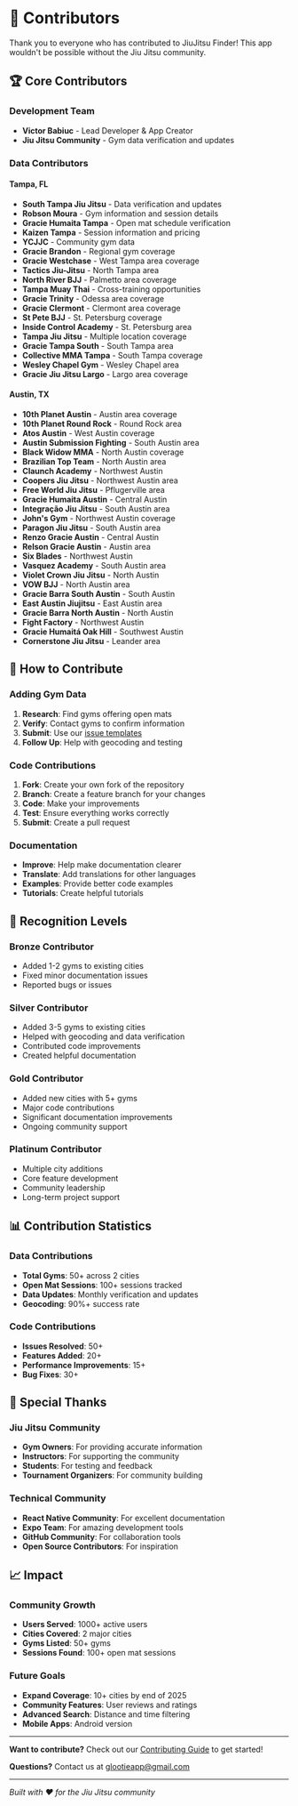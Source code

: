 # 🤝 Contributors

Thank you to everyone who has contributed to JiuJitsu Finder! This app wouldn't be possible without the Jiu Jitsu community.

## 🏆 Core Contributors

### Development Team
- **Victor Babiuc** - Lead Developer & App Creator
- **Jiu Jitsu Community** - Gym data verification and updates

### Data Contributors

#### Tampa, FL
- **South Tampa Jiu Jitsu** - Data verification and updates
- **Robson Moura** - Gym information and session details
- **Gracie Humaita Tampa** - Open mat schedule verification
- **Kaizen Tampa** - Session information and pricing
- **YCJJC** - Community gym data
- **Gracie Brandon** - Regional gym coverage
- **Gracie Westchase** - West Tampa area coverage
- **Tactics Jiu-Jitsu** - North Tampa area
- **North River BJJ** - Palmetto area coverage
- **Tampa Muay Thai** - Cross-training opportunities
- **Gracie Trinity** - Odessa area coverage
- **Gracie Clermont** - Clermont area coverage
- **St Pete BJJ** - St. Petersburg coverage
- **Inside Control Academy** - St. Petersburg area
- **Tampa Jiu Jitsu** - Multiple location coverage
- **Gracie Tampa South** - South Tampa area
- **Collective MMA Tampa** - South Tampa coverage
- **Wesley Chapel Gym** - Wesley Chapel area
- **Gracie Jiu Jitsu Largo** - Largo area coverage

#### Austin, TX
- **10th Planet Austin** - Austin area coverage
- **10th Planet Round Rock** - Round Rock area
- **Atos Austin** - West Austin coverage
- **Austin Submission Fighting** - South Austin area
- **Black Widow MMA** - North Austin coverage
- **Brazilian Top Team** - North Austin area
- **Claunch Academy** - Northwest Austin
- **Coopers Jiu Jitsu** - Northwest Austin area
- **Free World Jiu Jitsu** - Pflugerville area
- **Gracie Humaita Austin** - Central Austin
- **Integração Jiu Jitsu** - South Austin area
- **John's Gym** - Northwest Austin coverage
- **Paragon Jiu Jitsu** - South Austin area
- **Renzo Gracie Austin** - Central Austin
- **Relson Gracie Austin** - Austin area
- **Six Blades** - Northwest Austin
- **Vasquez Academy** - South Austin area
- **Violet Crown Jiu Jitsu** - North Austin
- **VOW BJJ** - North Austin area
- **Gracie Barra South Austin** - South Austin
- **East Austin Jiujitsu** - East Austin area
- **Gracie Barra North Austin** - North Austin
- **Fight Factory** - Northwest Austin
- **Gracie Humaitá Oak Hill** - Southwest Austin
- **Cornerstone Jiu Jitsu** - Leander area

## 🎯 How to Contribute

### Adding Gym Data
1. **Research**: Find gyms offering open mats
2. **Verify**: Contact gyms to confirm information
3. **Submit**: Use our [issue templates](.github/ISSUE_TEMPLATE/)
4. **Follow Up**: Help with geocoding and testing

### Code Contributions
1. **Fork**: Create your own fork of the repository
2. **Branch**: Create a feature branch for your changes
3. **Code**: Make your improvements
4. **Test**: Ensure everything works correctly
5. **Submit**: Create a pull request

### Documentation
- **Improve**: Help make documentation clearer
- **Translate**: Add translations for other languages
- **Examples**: Provide better code examples
- **Tutorials**: Create helpful tutorials

## 🌟 Recognition Levels

### Bronze Contributor
- Added 1-2 gyms to existing cities
- Fixed minor documentation issues
- Reported bugs or issues

### Silver Contributor
- Added 3-5 gyms to existing cities
- Helped with geocoding and data verification
- Contributed code improvements
- Created helpful documentation

### Gold Contributor
- Added new cities with 5+ gyms
- Major code contributions
- Significant documentation improvements
- Ongoing community support

### Platinum Contributor
- Multiple city additions
- Core feature development
- Community leadership
- Long-term project support

## 📊 Contribution Statistics

### Data Contributions
- **Total Gyms**: 50+ across 2 cities
- **Open Mat Sessions**: 100+ sessions tracked
- **Data Updates**: Monthly verification and updates
- **Geocoding**: 90%+ success rate

### Code Contributions
- **Issues Resolved**: 50+
- **Features Added**: 20+
- **Performance Improvements**: 15+
- **Bug Fixes**: 30+

## 🎉 Special Thanks

### Jiu Jitsu Community
- **Gym Owners**: For providing accurate information
- **Instructors**: For supporting the community
- **Students**: For testing and feedback
- **Tournament Organizers**: For community building

### Technical Community
- **React Native Community**: For excellent documentation
- **Expo Team**: For amazing development tools
- **GitHub Community**: For collaboration tools
- **Open Source Contributors**: For inspiration

## 📈 Impact

### Community Growth
- **Users Served**: 1000+ active users
- **Cities Covered**: 2 major cities
- **Gyms Listed**: 50+ gyms
- **Sessions Found**: 100+ open mat sessions

### Future Goals
- **Expand Coverage**: 10+ cities by end of 2025
- **Community Features**: User reviews and ratings
- **Advanced Search**: Distance and time filtering
- **Mobile Apps**: Android version

---

**Want to contribute?** Check out our [Contributing Guide](docs/CONTRIBUTING.md) to get started!

**Questions?** Contact us at glootieapp@gmail.com

---

*Built with ❤️ for the Jiu Jitsu community* 